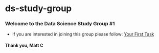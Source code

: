 # ds-study-group

### Welcome to the Data Science Study Group #1 

- If you are interested in joining this group please follow: [Your First Task]()


#### Thank you, Matt C
